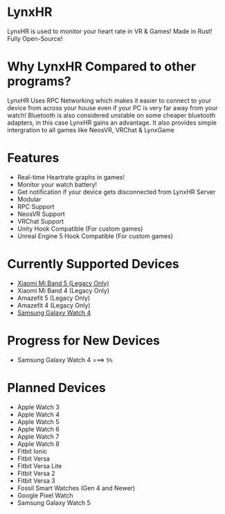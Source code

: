 # LynxHR
LynxHR is used to monitor your heart rate in VR & Games! Made in Rust! Fully Open-Source!

# Why LynxHR Compared to other programs?
LynxHR Uses RPC Networking which makes it easier to connect to your device from across your house even if your PC is very far away from your watch! Bluetooth is also considered unstable on some cheaper bluetooth adapters, in this case LynxHR gains an advantage. It also provides simple intergration to all games like NeosVR, VRChat & LynxGame

# Features
- Real-time Heartrate graphs in games!
- Monitor your watch battery!
- Get notification if your device gets disconnected from LynxHR Server
- Modular
- RPC Support
- NeosVR Support
- VRChat Support
- Unity Hook Compatible (For custom games)
- Unreal Engine 5 Hook Compatible (For custom games)

# Currently Supported Devices
- [Xiaomi Mi Band 5 (Legacy Only)](https://github.com/Furred/LynxHR/wiki/Amazefit-5-&-Mi-Band-5)
- Xiaomi Mi Band 4 (Legacy Only)
- Amazefit 5 (Legacy Only)
- Amazefit 4 (Legacy Only)
- [Samsung Galaxy Watch 4](https://github.com/Furred/LynxHR/wiki/Samsung-Galaxy-Watch-4)

# Progress for New Devices
- Samsung Galaxy Watch 4 ===> ``5%``

# Planned Devices
- Apple Watch 3
- Apple Watch 4
- Apple Watch 5
- Apple Watch 6
- Apple Watch 7
- Apple Watch 8
- Fitbit Ionic
- Fitbit Versa
- Fitbit Versa Lite
- Fitbit Versa 2
- Fitbit Versa 3
- Fossil Smart Watches (Gen 4 and Newer)
- Google Pixel Watch
- Samsung Galaxy Watch 5
